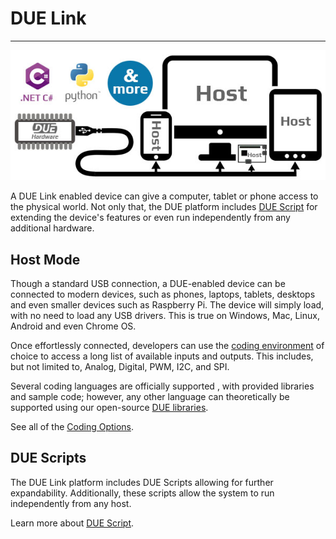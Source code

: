 # DUE Link

---
<div style="text-align: center;">

![Host Mode](./images/due-host.jpg)

</div>

A DUE Link enabled device can give a computer, tablet or phone access to the physical world. Not only that, the DUE platform includes [DUE Script](due-script/due-script.md) for extending the device's features or even run independently from any additional hardware.

## Host Mode

 Though a standard USB connection, a DUE-enabled device can be connected to modern devices, such as phones, laptops, tablets, desktops and even smaller devices such as Raspberry Pi. The device will simply load, with no need to load any USB drivers. This is true on Windows, Mac, Linux, Android and even Chrome OS.

Once effortlessly connected, developers can use the [coding environment](coding-options/coding-options.md) of choice to access a long list of available inputs and outputs. This includes, but not limited to, Analog, Digital, PWM, I2C, and SPI.

Several coding languages are officially supported , with provided libraries and sample code; however, any other language can theoretically be supported using our open-source [DUE libraries](https://github.com/ghi-electronics/due-libraries).

See all of the [Coding Options](coding-options/coding-options.md).

## DUE Scripts

The DUE Link platform includes DUE Scripts allowing for further expandability. Additionally, these scripts allow the system to run independently from any host.

Learn more about [DUE Script](due-script/due-script.md).




